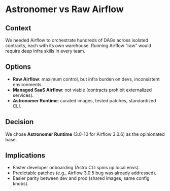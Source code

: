# Astronomer vs Raw Airflow

## Context
We needed Airflow to orchestrate hundreds of DAGs across isolated contracts, each with its own warehouse. Running Airflow “raw” would require deep infra skills in every team.

## Options
- **Raw Airflow**: maximum control, but infra burden on devs, inconsistent environments.
- **Managed SaaS Airflow**: not viable (contracts prohibit externalized services).
- **Astronomer Runtime**: curated images, tested patches, standardized CLI.

## Decision
We chose **Astronomer Runtime** (3.0-10 for Airflow 3.0.6) as the opinionated base.

## Implications
- Faster developer onboarding (Astro CLI spins up local envs).
- Predictable patches (e.g., Airflow 3.0.5 bug was already addressed).
- Easier parity between dev and prod (shared images, same config knobs).
